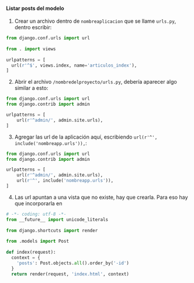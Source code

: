 #### Listar posts del modelo

1. Crear un archivo dentro de `nombreaplicacion` que se llame `urls.py`, dentro escribir:
```python
from django.conf.urls import url
 
from . import views
 
urlpatterns = [
  url(r'^$', views.index, name='articulos_index'),
]
```

2. Abrir el archivo `/nombredelproyecto/urls.py`, debería aparecer algo similar a esto:
```python
from django.conf.urls import url
from django.contrib import admin

urlpatterns = [
    url(r'^admin/', admin.site.urls),
]
```

3. Agregar las url de la aplicación aquí, escribiendo `url(r'^', include('nombreapp.urls')),`:
```python
from django.conf.urls import url
from django.contrib import admin

urlpatterns = [
    url(r'^admin/', admin.site.urls),
    url(r'^', include('nombreapp.urls')),
]
```

4. Las url apuntan a una vista que no existe, hay que crearla. Para eso hay que incorporarla en

```python
# -*- coding: utf-8 -*-
from __future__ import unicode_literals
 
from django.shortcuts import render
 
from .models import Post
 
def index(request):
  context = {
    'posts': Post.objects.all().order_by('-id')
  }
  return render(request, 'index.html', context)